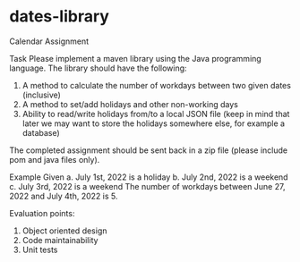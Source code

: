 # dates-library

Calendar Assignment

Task
Please implement a maven library using the Java programming language. The library should have the following:
1. A method to calculate the number of workdays between two given dates (inclusive)
2. A method to set/add holidays and other non-working days
3. Ability to read/write holidays from/to a local JSON file (keep in mind that later we may want to store the holidays somewhere else, for example a database)

The completed assignment should be sent back in a zip file (please include pom and java files only).

Example
Given
a. July 1st, 2022 is a holiday
b. July 2nd, 2022 is a weekend
c. July 3rd, 2022 is a weekend
The number of workdays between June 27, 2022 and July 4th, 2022 is 5.

Evaluation points:
1. Object oriented design
2. Code maintainability
3. Unit tests
